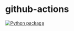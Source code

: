 # github-actions

[![Python package](https://github.com/settler-hackathon/github-actions/actions/workflows/python-package.yml/badge.svg)](https://github.com/settler-hackathon/github-actions/actions/workflows/python-package.yml)